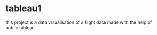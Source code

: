 # tableau1
this project is a data visualisation of a flight data made with the help of public tableau 
